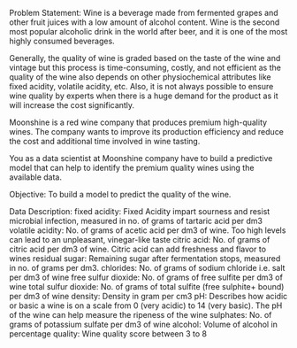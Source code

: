 Problem Statement:
Wine is a beverage made from fermented grapes and other fruit juices with a low amount of alcohol content. Wine is the second most popular alcoholic drink in the world after beer, and it is one of the most highly consumed beverages.

Generally, the quality of wine is graded based on the taste of the wine and vintage but this process is time-consuming, costly, and not efficient as the quality of the wine also depends on other physiochemical attributes like fixed acidity, volatile acidity, etc. Also, it is not always possible to ensure wine quality by experts when there is a huge demand for the product as it will increase the cost significantly.

Moonshine is a red wine company that produces premium high-quality wines. The company wants to improve its production efficiency and reduce the cost and additional time involved in wine tasting.

You as a data scientist at Moonshine company have to build a predictive model that can help to identify the premium quality wines using the available data.

Objective:
To build a model to predict the quality of the wine.

Data Description:
fixed acidity: Fixed Acidity impart sourness and resist microbial infection, measured in no. of grams of tartaric acid per dm3
volatile acidity: No. of grams of acetic acid per dm3 of wine. Too high levels can lead to an unpleasant, vinegar-like taste
citric acid: No. of grams of citric acid per dm3 of wine. Citric acid can add freshness and flavor to wines
residual sugar: Remaining sugar after fermentation stops, measured in no. of grams per dm3.
chlorides: No. of grams of sodium chloride i.e. salt per dm3 of wine
free sulfur dioxide: No. of grams of free sulfite per dm3 of wine
total sulfur dioxide: No. of grams of total sulfite (free sulphite+ bound) per dm3 of wine
density: Density in gram per cm3
pH: Describes how acidic or basic a wine is on a scale from 0 (very acidic) to 14 (very basic). The pH of the wine can help measure the ripeness of the wine
sulphates: No. of grams of potassium sulfate per dm3 of wine
alcohol: Volume of alcohol in percentage
quality: Wine quality score between 3 to 8
